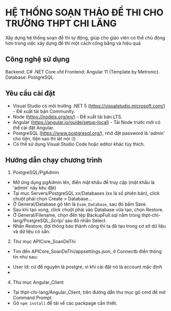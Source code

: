 # HỆ THỐNG SOẠN THẢO ĐỀ THI CHO TRƯỜNG THPT CHI LĂNG
Xây dựng hệ thống soạn đề thi tự động, giúp cho giáo viên có thể chủ động hơn trong việc xây dựng đề thi một cách công bằng và hiệu quả

## Công nghệ sử dụng
Backend: C# .NET Core.vfd
Frontend: Angular 11 (Template by Metronic).
Database: PostgreSQL.

## Yêu cầu cài đặt
- Visual Studio có môi trường .NET 5 (https://visualstudio.microsoft.com/) - Đề xuất tải bản Community.
- Node (https://nodejs.org/en/) - Đề xuất tải bản LTS.
- Angular (https://angular.io/guide/setup-local) - Tải Node trước mới có thể cài đặt Angular.
- PostgreSQL (https://www.postgresql.org/), nhớ đặt password là 'admin' cho tiện, tiện sao thì lát nói :))
- Có thể sử dụng Visual Studio Code hoặc editor khác tùy thích.
## Hướng dẫn chạy chương trình
1. PostgreSQL/PgAdmin
- Mở ứng dụng pgAdmin lên, điền mật khẩu để truy cập (mật khẩu là 'admin' nãy kêu đặt)
- Tại mục Servers/PostgreSQL xx/Databases (xx là số phiên bản), click chuột phải chọn Create > Database...
- Ở General/Database gõ tên là `Exam_Database`, sau đó bấm Save.
- Sau khi tạo xong, click chuột phải vào Database vừa tạo, chọn Restore.
- Ở General/Filename, chọn đến tệp BackupFull.sql nằm trong thpt-chi-lang/PostgreSQL_Scrip/ sau đó nhấn Select.
- Nhấn Restore, đợi thông báo thành công thì ta đã tạo trong cơ sở dữ liệu vả dữ liệu có sẵn.
2. Thư mục APICore_SoanDeThi
- Tìm đến APICore_SoanDeThi/appsettings.json, ở Connectb                  điền thông tin như sau:
+ User Id: cứ để nguyên là postgre, vì khi cài đặt nó là account mặc định
+ 
4. Thư mục Angular_Client
- Tại thpt-chi-lang/Angular_Client, trên đường dẫn thư mục gõ cmd để mở Command Prompt.
- Gõ `npm install` để tải về các packpage cần thiết.


